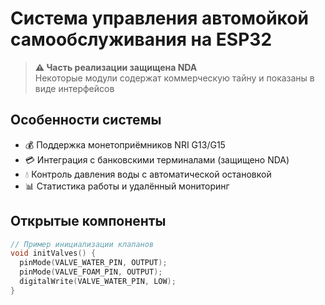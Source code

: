 # Система управления автомойкой самообслуживания на ESP32

> **⚠️ Часть реализации защищена NDA**  
> Некоторые модули содержат коммерческую тайну и показаны в виде интерфейсов

## Особенности системы
- 💰 Поддержка монетоприёмников NRI G13/G15
- 💳 Интеграция с банковскими терминалами (защищено NDA)
- 💧 Контроль давления воды с автоматической остановкой
- 📊 Статистика работы и удалённый мониторинг

## Открытые компоненты
```cpp
// Пример инициализации клапанов
void initValves() {
  pinMode(VALVE_WATER_PIN, OUTPUT);
  pinMode(VALVE_FOAM_PIN, OUTPUT);
  digitalWrite(VALVE_WATER_PIN, LOW);
}